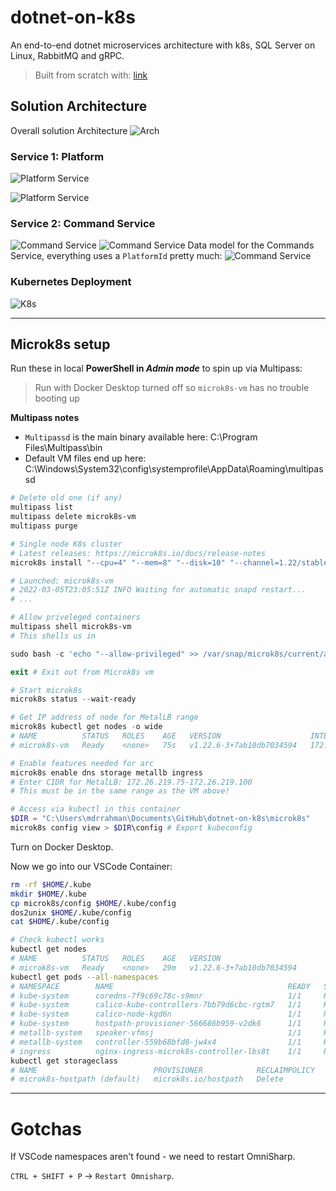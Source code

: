 # dotnet-on-k8s
An end-to-end dotnet microservices architecture with k8s, SQL Server on Linux, RabbitMQ and gRPC.

> Built from scratch with: [link](https://www.youtube.com/watch?v=DgVjEo3OGBI)

## Solution Architecture

Overall solution Architecture
![Arch](_images/1.png)

### Service 1: Platform

![Platform Service](_images/4.png)

![Platform Service](_images/2.png)

### Service 2: Command Service

![Command Service](_images/5.png)
![Command Service](_images/3.png)
Data model for the Commands Service, everything uses a `PlatformId` pretty much:
![Command Service](_images/7.png)

### Kubernetes Deployment
![K8s](_images/6.png)

---

## Microk8s setup

Run these in local **PowerShell in _Admin mode_** to spin up via Multipass:

> Run with Docker Desktop turned off so `microk8s-vm` has no trouble booting up

**Multipass notes**
* `Multipassd` is the main binary available here: C:\Program Files\Multipass\bin
* Default VM files end up here: C:\Windows\System32\config\systemprofile\AppData\Roaming\multipassd


```PowerShell
# Delete old one (if any)
multipass list
multipass delete microk8s-vm
multipass purge

# Single node K8s cluster
# Latest releases: https://microk8s.io/docs/release-notes
microk8s install "--cpu=4" "--mem=8" "--disk=10" "--channel=1.22/stable" -y

# Launched: microk8s-vm
# 2022-03-05T23:05:51Z INFO Waiting for automatic snapd restart...
# ...

# Allow priveleged containers
multipass shell microk8s-vm
# This shells us in

sudo bash -c 'echo "--allow-privileged" >> /var/snap/microk8s/current/args/kube-apiserver'

exit # Exit out from Microk8s vm

# Start microk8s
microk8s status --wait-ready

# Get IP address of node for MetalLB range
microk8s kubectl get nodes -o wide
# NAME          STATUS   ROLES    AGE   VERSION                    INTERNAL-IP      EXTERNAL-IP   OS-IMAGE             KERNEL-VERSION       CONTAINER-RUNTIME
# microk8s-vm   Ready    <none>   75s   v1.22.6-3+7ab10db7034594   172.23.170.128      <none>        Ubuntu 18.04.6 LTS   4.15.0-169-generic   containerd://1.5.2

# Enable features needed for arc
microk8s enable dns storage metallb ingress
# Enter CIDR for MetalLB: 172.26.219.75-172.26.219.100
# This must be in the same range as the VM above!

# Access via kubectl in this container
$DIR = "C:\Users\mdrrahman\Documents\GitHub\dotnet-on-k8s\microk8s"
microk8s config view > $DIR\config # Export kubeconfig
```

Turn on Docker Desktop.

Now we go into our VSCode Container:

```bash
rm -rf $HOME/.kube
mkdir $HOME/.kube
cp microk8s/config $HOME/.kube/config
dos2unix $HOME/.kube/config
cat $HOME/.kube/config

# Check kubectl works
kubectl get nodes
# NAME          STATUS   ROLES    AGE   VERSION
# microk8s-vm   Ready    <none>   29m   v1.22.6-3+7ab10db7034594
kubectl get pods --all-namespaces
# NAMESPACE        NAME                                       READY   STATUS    RESTARTS   AGE
# kube-system      coredns-7f9c69c78c-s9mnr                   1/1     Running   0          27m
# kube-system      calico-kube-controllers-7bb79d6cbc-rgtm7   1/1     Running   0          29m
# kube-system      calico-node-kgd6n                          1/1     Running   0          29m
# kube-system      hostpath-provisioner-566686b959-v2dk6      1/1     Running   0          26m
# metallb-system   speaker-vfmsj                              1/1     Running   0          24m
# metallb-system   controller-559b68bfd8-jw4x4                1/1     Running   0          24m
# ingress          nginx-ingress-microk8s-controller-lbs8t    1/1     Running   0          23m
kubectl get storageclass
# NAME                          PROVISIONER            RECLAIMPOLICY   VOLUMEBINDINGMODE   ALLOWVOLUMEEXPANSION   AGE
# microk8s-hostpath (default)   microk8s.io/hostpath   Delete          Immediate           false                  27m
```

---

# Gotchas

If VSCode namespaces aren't found - we need to restart OmniSharp.

`CTRL + SHIFT + P` -> `Restart Omnisharp`. 

